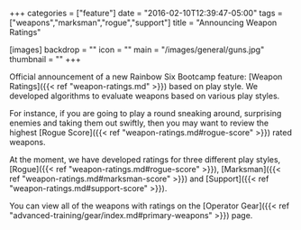 +++
categories = ["feature"]
date = "2016-02-10T12:39:47-05:00"
tags = ["weapons","marksman","rogue","support"]
title = "Announcing Weapon Ratings"

[images]
  backdrop = ""
  icon = ""
  main = "/images/general/guns.jpg"
  thumbnail = ""
+++

Official announcement of a new Rainbow Six Bootcamp feature: [Weapon Ratings]({{< ref "weapon-ratings.md" >}}) based on play style. We developed algorithms to evaluate weapons based on various play styles.<!--more-->

For instance, if you are going to play a round sneaking around, surprising enemies and taking them out swiftly, then you may want to review the highest [Rogue Score]({{< ref "weapon-ratings.md#rogue-score" >}}) rated weapons.

At the moment, we have developed ratings for three different play styles, [Rogue]({{< ref "weapon-ratings.md#rogue-score" >}}), [Marksman]({{< ref "weapon-ratings.md#marksman-score" >}}) and [Support]({{< ref "weapon-ratings.md#support-score" >}}).

You can view all of the weapons with ratings on the [Operator Gear]({{< ref "advanced-training/gear/index.md#primary-weapons" >}}) page.
